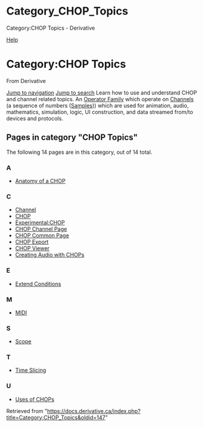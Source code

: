 

# Category_CHOP_Topics

Category:CHOP Topics - Derivative




[Help](https://www.mediawiki.org/wiki/Special:MyLanguage/Help:Categories)
# Category:CHOP Topics
From Derivative

[Jump to navigation](#mw-head)
[Jump to search](#searchInput)
Learn how to use and understand CHOP and channel related topics.
An [Operator Family](Operator_Family.html "Operator Family") which operate on [Channels](Channel.html "Channel") (a sequence of numbers ([Samples](Sample.html "Sample"))) which are used for animation, audio, mathematics, simulation, logic, UI construction, and data streamed from/to devices and protocols.

## Pages in category "CHOP Topics"
The following 14 pages are in this category, out of 14 total.
### A
* [Anatomy of a CHOP](Anatomy_of_a_CHOP.html "Anatomy of a CHOP")
### C
* [Channel](Channel.html "Channel")
* [CHOP](CHOP.html "CHOP")
* [Experimental:CHOP](Experimental_CHOP.html "Experimental:CHOP")
* [CHOP Channel Page](CHOP_Channel_Page.html "CHOP Channel Page")
* [CHOP Common Page](CHOP_Common_Page.html "CHOP Common Page")
* [CHOP Export](CHOP_Export.html "CHOP Export")
* [CHOP Viewer](CHOP_Viewer.html "CHOP Viewer")
* [Creating Audio with CHOPs](Creating_Audio_with_CHOPs.html "Creating Audio with CHOPs")
### E
* [Extend Conditions](Extend_Conditions.html "Extend Conditions")
### M
* [MIDI](MIDI.html "MIDI")
### S
* [Scope](Scope.html "Scope")
### T
* [Time Slicing](Time_Slicing.html "Time Slicing")
### U
* [Uses of CHOPs](Uses_of_CHOPs.html "Uses of CHOPs")

Retrieved from "<https://docs.derivative.ca/index.php?title=Category:CHOP_Topics&oldid=147>"